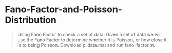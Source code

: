 # Fano-Factor-and-Poisson-Distribution
>Using Fano Factor to check a set of data. 
Given a set of data we will use the Fano Factor to determine whether it is Poisson, or how close it is to being Poisson. 
>Download p_data.mat and run fano_factor.m. 
